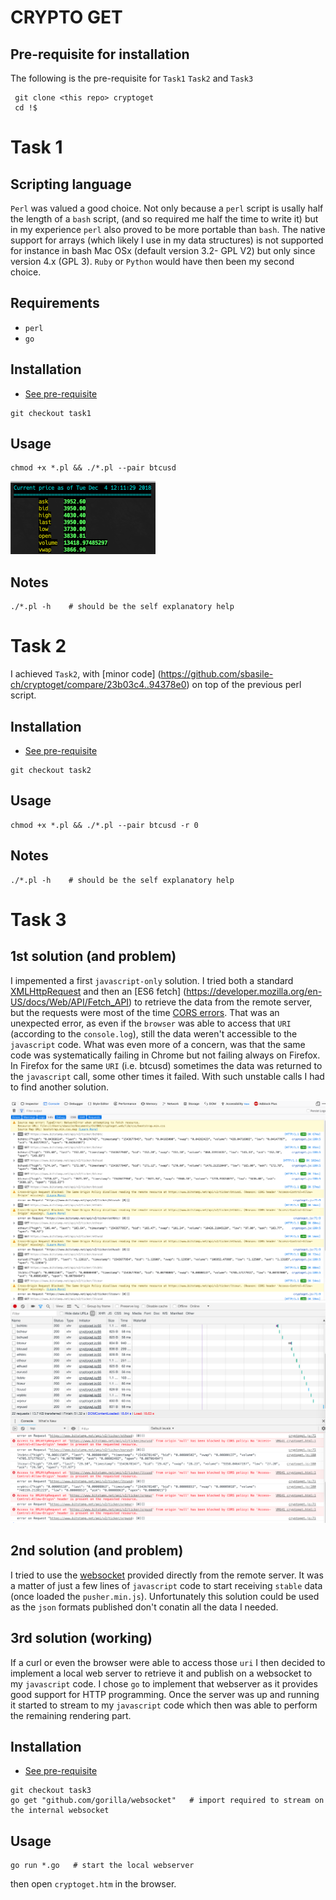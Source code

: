 CRYPTO GET
====

## Pre-requisite for installation

The following is the pre-requisite for `Task1` `Task2` and `Task3`
```shell
 git clone <this repo> cryptoget
 cd !$
 ```

# Task 1

## Scripting language

`Perl` was valued a good choice. Not only because a `perl` script is usally half the length of a `bash` script, (and so required me half the time to write it) but in my experience `perl` also proved to be more portable than `bash`. The native support for arrays (which likely I use in my data structures) is not supported for instance in bash Mac OSx (default version 3.2- GPL V2) but only since version 4.x (GPL 3).
`Ruby` or `Python` would have then been my second choice.

## Requirements

- `perl`
- `go`

## Installation

* [See pre-requisite](#pre-requisite)

```shell
git checkout task1
 ```

## Usage

```shell
chmod +x *.pl && ./*.pl --pair btcusd
 ```

![perl output](https://github.com/sbasile-ch/cryptoget/blob/master/docs/perl.png "perl output")

## Notes

```shell
./*.pl -h    # should be the self explanatory help
 ```

# Task 2

I achieved `Task2`, with [minor code] (https://github.com/sbasile-ch/cryptoget/compare/23b03c4..94378e0) on top of the previous perl script.


## Installation
* [See pre-requisite](#pre-requisite)

```shell
git checkout task2
 ```

## Usage

```shell
chmod +x *.pl && ./*.pl --pair btcusd -r 0
 ```

## Notes

```shell
./*.pl -h    # should be the self explanatory help
 ```


# Task 3

## 1st solution (and problem)

I impemented a first `javascript-only` solution. I tried both a standard [XMLHttpRequest](https://developer.mozilla.org/en-US/docs/Web/API/XMLHttpRequest) and then an [ES6 fetch] (https://developer.mozilla.org/en-US/docs/Web/API/Fetch_API)
to retrieve the data from the remote server, but the requests were most of the time [CORS errors](https://developer.mozilla.org/en-US/docs/Web/HTTP/CORS/Errors). That was an unexpected error, as even if the `browser` was able to access that `URI` (according to the `console.log`), still the data weren't accessible to the `javascript` code. What was even more of a concern, was that the same code was systematically failing in Chrome but not failing always on Firefox. In Firefox for the same `URI` (i.e. btcusd)   sometimes the data was returned to the `javascript` call, some other times it failed.
With such unstable calls I had to find another solution.

![CORS error 1](https://github.com/sbasile-ch/cryptoget/blob/master/docs/CORS.error.1.png "CORS error 1")
![CORS error 2](https://github.com/sbasile-ch/cryptoget/blob/master/docs/CORS.error.2.png "CORS error 2")


## 2nd solution (and problem)
I tried to use the [websocket](https://www.bitstamp.net/websocket/) provided directly from the remote server. It was a matter of just a few lines of `javascript` code to start receiving `stable` data (once loaded the `pusher.min.js`). Unfortunately this solution could be used as the `json` formats published don't conatin all the data I needed.

## 3rd solution (working)
If a curl or even the browser were able to access those `uri` I then decided to implement a local web server to retrieve it and publish on a websocket to my `javascript` code. I chose `go` to implement that webserver as it provides good support for HTTP programming.
Once the server was up and running it started to stream to my `javascript` code which then was able to perform the remaining rendering part.

## Installation
* [See pre-requisite](#pre-requisite)

```shell
git checkout task3
go get "github.com/gorilla/websocket"   # import required to stream on the internal websocket
```
## Usage

```shell
go run *.go   # start the local webserver
 ```
 then open `cryptoget.htm` in the browser.


